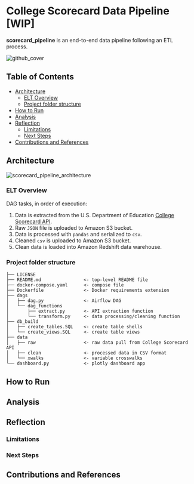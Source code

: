 # College Scorecard Data Pipeline [WIP]

**scorecard_pipeline** is an end-to-end data pipeline following an ETL process.

![github_cover](https://user-images.githubusercontent.com/44434691/182048007-cda399cc-57c9-4779-b6d4-da21bf3d3086.jpeg)

## Table of Contents
- [Architecture](#architecture)
  * [ELT Overview](#elt-overview)
  * [Project folder structure](#project-folder-structure)
- [How to Run](#how-to-run)
- [Analysis](#analysis)
- [Reflection](#reflection)
  * [Limitations](#limitations)
  * [Next Steps](#next-steps)
- [Contributions and References](#contributions-and-references)

## Architecture
![scorecard_pipeline_architecture](https://user-images.githubusercontent.com/44434691/182258424-4c132bee-faeb-490f-bddb-93809dacd2eb.jpg)

### ELT Overview

DAG tasks, in order of execution:
1. Data is extracted from the U.S. Department of Education [College Scorecard API](https://collegescorecard.ed.gov/data/documentation/).
2. Raw `JSON` file is uploaded to Amazon S3 bucket.
3. Data is processed with `pandas` and serialized to `csv`.
4. Cleaned `csv` is uploaded to Amazon S3 bucket.
5. Clean data is loaded into Amazon Redshift data warehouse.

### Project folder structure

```
├── LICENSE
├── README.md                <- top-level README file
├── docker-compose.yaml      <- compose file
├── Dockerfile               <- Docker requirements extension
├── dags
│   ├── dag.py               <- Airflow DAG
│   └── dag_functions        
│       ├── extract.py       <- API extraction function
│       └── transform.py     <- data processing/cleaning function
├── db_build
│   ├── create_tables.SQL    <- create table shells
│   └── create_views.SQL     <- create table views
├── data
│   ├── raw                  <- raw data pull from College Scorecard API
│   ├── clean                <- processed data in CSV format
│   └── xwalks               <- variable crosswalks
└── dashboard.py             <- plotly dashboard app
```

## How to Run

## Analysis

## Reflection

### Limitations
### Next Steps

## Contributions and References
